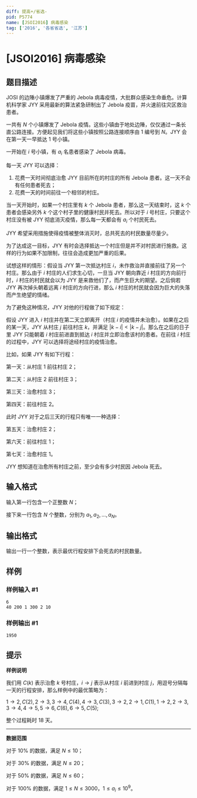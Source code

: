 ```yaml
---
diff: 提高+/省选-
pid: P5774
name: [JSOI2016] 病毒感染
tag: ['2016', '各省省选', '江苏']
---
```

# [JSOI2016] 病毒感染
## 题目描述

JOSI 的边陲小镇爆发了严重的 Jebola 病毒疫情，大批群众感染生命垂危。计算机科学家 JYY 采用最新的算法紧急研制出了 Jebola 疫苗，并火速前往灾区救治患者。

一共有 $N$ 个小镇爆发了 Jebola 疫情。这些小镇由于地处边陲，仅仅通过一条长直公路连接。方便起见我们将这些小镇按照公路连接顺序由 $1$ 编号到 $N$。JYY 会在第一天一早抵达 $1$ 号小镇。

一开始在 $i$ 号小镇，有 $a_i$ 名患者感染了 Jebola 病毒。

每一天 JYY 可以选择：

1. 花费一天时间彻底治愈 JYY 目前所在的村庄的所有 Jebola 患者。这一天不会有任何患者死去；
2. 花费一天的时间前往一个相邻的村庄。

当一天开始时，如果一个村庄里有 $k$ 个 Jebola 患者，那么这一天结束时，这 $k$ 个患者会感染另外 $k$ 个这个村子里的健康村民并死去。所以对于 $i$ 号村庄，只要这个村庄没有被 JYY 彻底消灭疫情，那么每一天都会有 $a_i$ 个村民死去。

JYY 希望采用措施使得疫情被整体消灭时，总共死去的村民数量尽量少。

为了达成这一目标，JYY 有时会选择抵达一个村庄但是并不对村民进行施救。这样的行为如果不加限制，往往会造成更加严重的后果。

试想这样的情形：假设当 JYY 第一次抵达村庄 $i$，未作救治并直接前往了另一个村庄。那么由于 $i$ 村庄的人们求生心切，一旦当 JYY 朝向靠近 $i$ 村庄的方向前行时，$i$ 村庄的村民就会以为 JYY 是来救他们了，而产生巨大的期望。之后倘若 JYY 再次掉头朝着远离 $i$ 村庄的方向行进，那么 $i$ 村庄的村民就会因为巨大的失落而产生绝望的情绪。

为了避免这种情况，JYY 对他的行程做了如下规定：

假设 JYY 进入 $i$ 村庄并在第二天立即离开（村庄 $i$ 的疫情并未治愈）。如果在之后的某一天，JYY 从村庄 $j$ 前往村庄 $k$，并满足 $|k-i| \lt |k-j|$。那么在之后的日子里 JYY 只能朝着 $i$ 村庄前进直到抵达 $i$ 村庄并立即治愈该村的患者。在前往 $i$ 村庄的过程中，JYY 可以选择将途经村庄的疫情治愈。

比如，如果 JYY 有如下行程：

第一天：从村庄 $1$ 前往村庄 $2$；

第二天：从村庄 $2$ 前往村庄 $3$；

第三天：治愈村庄 $3$；

第四天：前往村庄 $2$。

此时 JYY 对于之后三天的行程只有唯一一种选择：

第五天：治愈村庄 $2$；

第六天：前往村庄 $1$；

第七天：治愈村庄 $1$。

JYY 想知道在治愈所有村庄之前，至少会有多少村民因 Jebola 死去。
## 输入格式

输入第一行包含一个正整数 $N$；

接下来一行包含 $N$ 个整数，分别为 $a_1,a_2,...,a_N$。
## 输出格式

输出一行一个整数，表示最优行程安排下会死去的村民数量。
## 样例

### 样例输入 #1
```
6
40 200 1 300 2 10
```
### 样例输出 #1
```
1950
```
## 提示

**样例说明**

我们用 $C(k)$ 表示治愈 $k$ 号村庄，$i \rightarrow j$ 表示从村庄 $i$ 前进到村庄 $j$，用逗号分隔每一天的行程安排，那么样例中的最优策略为：

$1 \rightarrow 2 , C(2),2 \rightarrow 3 , 3 \rightarrow 4 , C(4) , 4 \rightarrow 3 , C(3) , 3 \rightarrow 2 , 2 \rightarrow 1 , C(1) , 1 \rightarrow 2 , 2 \rightarrow 3 , 3 \rightarrow 4 , 4 \rightarrow 5 , 5 \rightarrow 6 , C(6) , 6 \rightarrow 5 , C(5)$;

整个过程耗时 $18$ 天。

------

**数据范围**

对于 $10\%$ 的数据，满足 $N \le 10$；

对于 $30\%$ 的数据，满足 $N \le 20$；

对于 $50\%$ 的数据，满足 $N \le 60$；

对于 $100\%$ 的数据，满足 $1 \le N \le 3000$，$1 \le a_i \le 10^9$。

